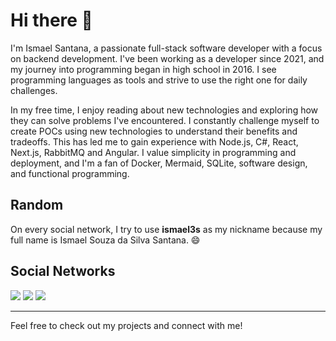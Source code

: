 # Hi there 👋

I'm Ismael Santana, a passionate full-stack software developer with a focus on backend development. I've been working as a developer since 2021, and my journey into programming began in high school in 2016. I see programming languages as tools and strive to use the right one for daily challenges.

In my free time, I enjoy reading about new technologies and exploring how they can solve problems I've encountered. I constantly challenge myself to create POCs using new technologies to understand their benefits and tradeoffs. This has led me to gain experience with  Node.js, C#, React, Next.js, RabbitMQ and Angular. I value simplicity in programming and deployment, and I'm a fan of Docker, Mermaid, SQLite, software design, and functional programming.


## Random

On every social network, I try to use **ismael3s** as my nickname because my full name is Ismael Souza da Silva Santana. 😄

## Social Networks

<div> 
  <a href = "mailto:souz4ismael@gmail.com"><img src="https://img.shields.io/badge/Gmail-D14836?style=for-the-badge&logo=gmail&logoColor=white" target="_blank"></a>
  <a href="https://www.linkedin.com/in/ismael3s/" target="_blank"><img src="https://img.shields.io/badge/-LinkedIn-%230077B5?style=for-the-badge&logo=linkedin&logoColor=white" target="_blank"></a>
  <a href="https://www.youtube.com/@ismael3s"><img src="https://img.shields.io/badge/YouTube-red?style=for-the-badge&logo=youtube&logoColor=white" target="_blank"></a>
</div>

---

Feel free to check out my projects and connect with me!
